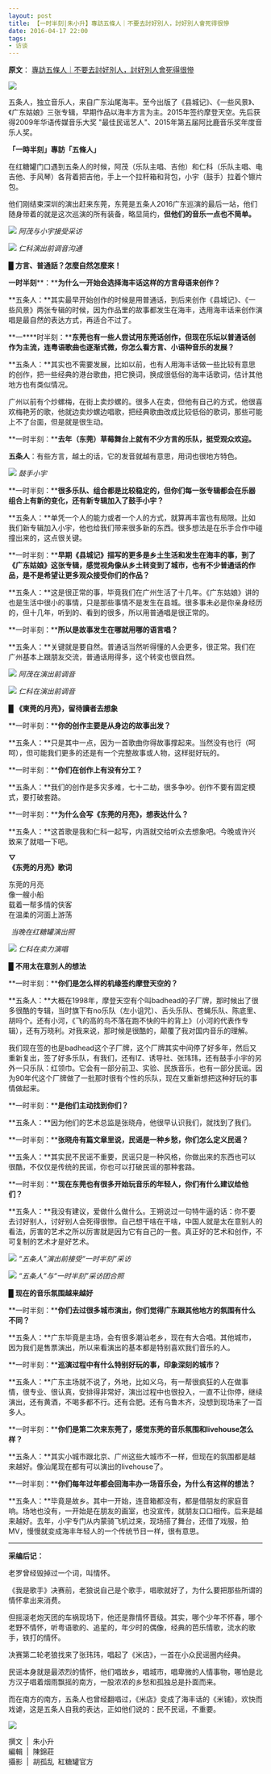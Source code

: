 ```yaml
---
layout: post
title: 【一时半刻|朱小升】專訪五條人｜不要去討好別人，討好別人會死得很慘
date: 2016-04-17 22:00
tags:
- 访谈
---
```

**原文**：
[專訪五條人｜不要去討好別人，討好別人會死得很慘](https://mp.weixin.qq.com/s/vqlv7nqfjoMcl97WlGAqbw)

![](http://mmbiz.qpic.cn/mmbiz/BCRN25mC969m3dIlIredeFB0ibfq4bjUuXicKUIwkj7NQqzpjFP9SZLkAUOorPqBziafJ0vdloYgLXarsZqvibZFLg/640?wx_fmt=jpeg&tp=webp&wxfrom=5&wx_lazy=1&wx_co=1)  

  

五条人，独立音乐人，来自广东汕尾海丰。至今出版了《县城记》、《一些风景》、《广东姑娘》三张专辑，早期作品以海丰方言为主。2015年签约摩登天空。先后获得2009年华语传媒音乐大奖 "最佳民谣艺人"、2015年第五届阿比鹿音乐奖年度音乐人奖。

  

  

**「一時半刻」專訪「五條人」**

在红糖罐门口遇到五条人的时候，阿茂（乐队主唱、吉他）和仁科（乐队主唱、电吉他、手风琴）各背着把吉他，手上一个拉杆箱和背包，小宇（鼓手）拉着个镲片包。

他们刚结束深圳的演出赶来东莞，东莞是五条人2016广东巡演的最后一站，他们随身带着的就是这次巡演的所有装备，略显简约，**但他们的音乐一点也不简单。**

![](http://mmbiz.qpic.cn/mmbiz/BCRN25mC96ibgK4xSc60RexEhatPdSuciayfc4ThuB6piahLV6tCUeEcWibLTAvIRmiaxN2sQwV77bp4Jw6JSng5xrw/640?wx_fmt=jpeg&tp=webp&wxfrom=5&wx_lazy=1&wx_co=1)
*阿茂与小宇接受采访*

![](http://mmbiz.qpic.cn/mmbiz/BCRN25mC96ibgK4xSc60RexEhatPdSuciaMmO8MKjbxmx3IqvIkDEhoice2KyxAq0xrndQZMibmIqHVelb3P3RFpNA/640?wx_fmt=jpeg&tp=webp&wxfrom=5&wx_lazy=1&wx_co=1)
*仁科演出前调音沟通*


**█** **方言、普通話？怎麼自然怎麼來！**

**一时半刻****：****为什么一开始会选择海丰话这样的方言母语来创作？**

**五条人：**其实最早开始创作的时候是用普通话，到后来创作《县城记》、《一些风景》两张专辑的时候，因为作品里的故事都发生在海丰，选用海丰话来创作演唱是最自然的表达方式，再适合不过了。


**一****时半刻：****东莞也有一些人尝试用东莞话创作，但现在乐坛以普通话创作为主流，连粤语歌曲也逐渐式微，你怎么看方言、小语种音乐的发展？**

**五条人：**其实也不需要发展，比如以前，也有人用海丰话做一些比较有意思的创作，把一些经典的港台歌曲，把它换词，换成很低俗的海丰话歌词，估计其他地方也有类似情况。

广州以前有个炒螺梅，在街上卖炒螺的。很多人在卖，但他有自己的方式，他很喜欢梅艳芳的歌，他就边卖炒螺边唱歌，把经典歌曲改成比较低俗的歌词，那些可能上不了台面，但是就是很生动。

**一时半刻：****去年（东莞）草莓舞台上就有不少方言的乐队，挺受观众欢迎。**

**五条人**：有些方言，越土的话，它的发音就越有意思，用词也很地方特色。

![](http://mmbiz.qpic.cn/mmbiz/BCRN25mC96ibgK4xSc60RexEhatPdSucia7GDJiclFZcp3pkNT71IPA2al0RTSTYQmOVEvQuEzA6OGPl0hiaVOv6BQ/640?wx_fmt=jpeg&tp=webp&wxfrom=5&wx_lazy=1&wx_co=1)
*鼓手小宇*

**一时半刻：****很多乐队、组合都是比较稳定的，但你们每一张专辑都会在乐器组合上有新的变化，还有新专辑加入了鼓手小宇？**

**五条人：**单凭一个人的能力或者一个人的方式，就算再丰富也有局限。比如我们新专辑加入小宇，他也给我们带来很多新的东西。很多想法是在乐手合作中碰撞出来的，这点很关键。

**一时半刻：****早期《县城记》描写的更多是乡土生活和发生在海丰的事，到了《广东姑娘》这张专辑，感觉视角像从乡土转变到了城市，也有不少普通话的作品，是不是希望让更多观众接受你们的作品？**

**五条人：**这是很正常的事，毕竟我们在广州生活了十几年。《广东姑娘》讲的也是生活中很小的事情，只是那些事情不是发生在县城。很多事未必是你亲身经历的，但十几年，听到的、看到的很多，所以用普通唱是很正常的。

**一时半刻：****所以是故事发生在哪就用哪的语言唱？**

**五条人：**关键就是要自然。普通话当然听得懂的人会更多，很正常。我们在广州基本上跟朋友交流，普通话用得多，这个转变也很自然。  

![](http://mmbiz.qpic.cn/mmbiz/BCRN25mC96ibgK4xSc60RexEhatPdSuciaXxtPvmxMpmoOguvIwXu2UPPO1wOcKwxHZsWvYYexxgRrD3XEKu8vHw/640?wx_fmt=jpeg&tp=webp&wxfrom=5&wx_lazy=1&wx_co=1)
*阿茂在演出前调音*

![](http://mmbiz.qpic.cn/mmbiz/BCRN25mC96ibgK4xSc60RexEhatPdSuciaeZ9vn9ah91Uz35otVpIJVFAz9IeRVNDKic8tjpicW4vSibibaMlR0oF32Q/640?wx_fmt=jpeg&tp=webp&wxfrom=5&wx_lazy=1&wx_co=1)
*仁科在演出前调音*


█ **《東莞的月亮》，留待讀者去想象**

**一时半刻：****你的创作主要是从身边的故事出发？**

**五条人：**只是其中一点，因为一首歌曲你得故事撑起来。当然没有也行（呵呵），但可能我们更多的还是有一个完整故事或人物，这样挺好玩的。


**一时半刻：****你们在创作上有没有分工？**

**五条人：**我们的创作是多灾多难，七十二劫，很多争吵。创作不要有固定模式，要打破套路。

**一时半刻：****为什么会写《东莞的月亮》，想表达什么？**

**五条人：**这首歌是我和仁科一起写，内涵就交给听众去想象吧。今晚或许兴致来了就唱一下吧。


**▽**    
**《东莞的月亮》歌词**

东莞的月亮    
像一艘小船    
载着一帮多情的侠客    
在温柔的河面上游荡

![](data:image/gif;base64,iVBORw0KGgoAAAANSUhEUgAAAAEAAAABCAYAAAAfFcSJAAAADUlEQVQImWNgYGBgAAAABQABh6FO1AAAAABJRU5ErkJggg==)
*当晚在红糖罐演出照*

![](http://mmbiz.qpic.cn/mmbiz/BCRN25mC96ibgK4xSc60RexEhatPdSuciaAGBXuK2T5jcavzBVg0pia7licOPBXZ8FK5bum4iae2qkVIRhOaL08fmkw/640?wx_fmt=jpeg&tp=webp&wxfrom=5&wx_lazy=1&wx_co=1)
*仁科在卖力演唱*


█ **不用太在意別人的想法**

**一时半刻：****你们是怎么样的机缘签约摩登天空的？**  

**五条人：**大概在1998年，摩登天空有个叫badhead的子厂牌，那时候出了很多很酷的专辑，当时旗下有no乐队（左小诅咒）、舌头乐队、苍蝇乐队、陈底里、胡吗个。还有小河，《飞的高的鸟不落在跑不快的牛的背上》（小河的代表作专辑），还有万晓利。对我来说，那时候是很酷的，颠覆了我对国内音乐的理解。

我们现在签的也是badhead这个子厂牌，这个厂牌其实中间停了好多年，然后又重新复出，签了好多乐队，有我们，还有IZ、诱导社、张玮玮，还有鼓手小宇的另外一只乐队：红领巾。它会有一部分前卫、实验、民族音乐，也有一部分民谣。因为90年代这个厂牌做了一批那时很有个性的乐队，现在又重新想把这种好玩的事情做起来。

**一时半刻：****是他们主动找到你们？**

**五条人：**因为他们的艺术总监是张晓舟，他很早认识我们，就找到了我们。

**一时半刻：****张晓舟有篇文章里说，民谣是一种乡愁，你们怎么定义民谣？**

**五条人：**其实民不民谣不重要，民谣只是一种风格，你做出来的东西也可以很酷，不仅仅是传统的民谣，你也可以打破民谣的那种套路。

**一时半刻：****现在东莞也有很多开始玩音乐的年轻人，你们有什么建议给他们？**

**五条人：**我没有建议，爱做什么做什么。王朔说过一句特牛逼的话：你不要去讨好别人，讨好别人会死得很惨。自己想干啥在干啥，中国人就是太在意别人的看法，厉害的艺术之所以厉害就是因为它有自己的一套。真正好的艺术和创作，不可复制的艺术才是好艺术。

![](http://mmbiz.qpic.cn/mmbiz/BCRN25mC96ibgK4xSc60RexEhatPdSuciaXJicjznIOv8UqSMiaRCN4FzJddKcTKje4uICIXr9JhLTWjwBykIaL4Ig/640?wx_fmt=jpeg&tp=webp&wxfrom=5&wx_lazy=1&wx_co=1)
*“五条人”演出前接受“一时半刻”采访*

![](http://mmbiz.qpic.cn/mmbiz/BCRN25mC96ibgK4xSc60RexEhatPdSuciabFT6Nzib1g8nS2RTia8esSSwxJYz1IazicKvT4NHSJuJPHLBibbIW4WKXg/640?wx_fmt=jpeg&tp=webp&wxfrom=5&wx_lazy=1&wx_co=1)
*“五条人”与“一时半刻”采访团合照*


█ ****现在的音乐氛围越来越好****  

**一时半刻：****你们去过很多城市演出，你们觉得广东跟其他地方的氛围有什么不同？** 

**五条人：**广东毕竟是主场，会有很多潮汕老乡，现在有大合唱。其他城市，因为我们是售票演出，所以来看演出的基本都是特别喜欢我们音乐的人。

**一时半刻：****巡演过程中有什么特别好玩的事，印象深刻的城市？**

**五条人：**广东主场就不说了，外地，比如义乌，有一帮很疯狂的人在做事情，很专业、很认真，安排得非常好，演出过程中也很投入，一直不让你停，继续演出，还有黄酒，不喝多都不行。还有合肥。还有乌鲁木齐，没想到现场来了一百多人。

**一时半刻：****你们是第二次来东莞了，感觉东莞的音乐氛围和livehouse怎么样？**

**五条人：**其实小城市跟北京、广州这些大城市不一样，但现在的氛围都是越来越好。像汕尾现在都有可以演出的livehouse了。

**一时半刻：****你们每年过年都会回海丰办一场音乐会，为什么有这样的想法？**


**五条人：**毕竟是故乡。其中一开始，连音箱都没有，都是借朋友的家庭音响。场地也没有，一开始是在朋友的画室，也没宣传，就朋友口口相传。后来是越来越好。去年，小宇专门从内蒙骑飞机过来，现场搭了舞台，还借了戏服，拍MV，慢慢就变成海丰年轻人的一个传统节日一样，很有意思。
  
* * * 

**采编后记：**

老罗曾经毁掉过一个词，叫情怀。

《我是歌手》决赛前，老狼说自己是个歌手，唱歌就好了，为什么要把那些所谓的情怀拿出来消费。

但摇滚老炮天团的车祸现场下，他还是靠情怀晋级。其实，哪个少年不怀春，哪个老野不情怀，听粤语歌的、追星的，年少时的偶像，经典的芭乐情歌，流水的歌手，铁打的情怀。

决赛第二轮老狼找来了张玮玮，唱起了《米店》，一首在小众民谣圈内经典。

民谣本身就是最浓烈的情怀，他们唱故乡，唱城市，唱卑微的人情事物，哪怕是北方汉子唱着烟雨飘摇的南方，一股浓浓的乡愁和孤独总是扑面而来。

而在南方的南方，五条人也曾经翻唱过，《米店》变成了海丰话的《米铺》，欢快而戏谑，这是五条人自我的表达，正如他们说的：民不民谣，不重要。

![](http://mmbiz.qpic.cn/mmbiz/BCRN25mC969WiaJwZzqC8zjOzu1opXJS6jrClicNHfY9EibboJNhiaDdgPLibbZImhpBVCZbtRHXbnqX6eQWicMcH4BA/640?wx_fmt=png&tp=webp&wxfrom=5&wx_lazy=1&wx_co=1)


  

撰文  \|  朱小升    
編輯  \|  陳錦莊   
攝影  \|  胡孤乱  紅糖罐官方
